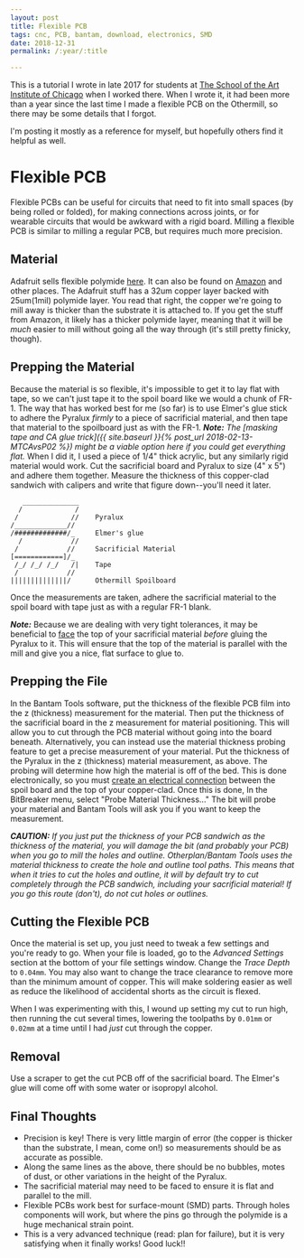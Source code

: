 ```yaml
---
layout: post
title: Flexible PCB
tags: cnc, PCB, bantam, download, electronics, SMD
date: 2018-12-31
permalink: /:year/:title

---
```

This is a tutorial I wrote in late 2017 for students at [The School of the Art Institute of Chicago](www.saic.edu) when I worked there.  When I wrote it, it had been more than a year since the last time I made a flexible PCB on the Othermill, so there may be some details that I forgot.

I'm posting it mostly as a reference for myself, but hopefully others find it helpful as well.

# Flexible PCB
Flexible PCBs can be useful for circuits that need to fit into small spaces (by being rolled or folded), for making connections across joints, or for wearable circuits that would be awkward with a rigid board.  Milling a flexible PCB is similar to milling a regular PCB, but requires much more precision.

## Material
Adafruit sells flexible polymide [here](https://www.adafruit.com/product/1894).  It can also be found on [Amazon](https://www.amazon.com/Pyralux-Laminate-Flexible-Circuits-Shielding/dp/B076C1JW3S/ref=sr_1_1_sspa?ie=UTF8&qid=1511295016&sr=8-1-spons&keywords=copper+kapton&psc=1) and other places.  The Adafruit stuff has a 32um copper layer backed with 25um(1mil) polymide layer.  You read that right, the copper we're going to mill away is thicker than the substrate it is attached to.  If you get the stuff from Amazon, it likely has a thicker polymide layer, meaning that it will be _much_ easier to mill without going all the way through (it's still pretty finicky, though).

## Prepping the Material
Because the material is so flexible, it's impossible to get it to lay flat with tape, so we can't just tape it to the spoil board like we would a chunk of FR-1.  The way that has worked best for me (so far) is to use Elmer's glue stick to adhere the Pyralux _firmly_ to a piece of sacrificial material, and then tape that material to the spoilboard just as with the FR-1.  _**Note:** The [masking tape and CA glue trick]({{ site.baseurl }}{% post_url 2018-02-13-MTCAvsP02 %}) might be a viable option here if you could get everything flat._ When I did it, I used a piece of 1/4" thick acrylic, but any similarly rigid material would work.  Cut the sacrificial board and Pyralux to size (4" x 5") and adhere them together.  Measure the thickness of this copper-clad sandwich with calipers and write that figure down--you'll need it later.
```
   ______________
  /             /
 /             //    Pyralux
/_____________//
/#############/_     Elmer's glue
  /            //
 /            //     Sacrificial Material
[============]/_    
 /_/ /_/ /_/   /|    Tape
 /            //
||||||||||||||/      Othermill Spoilboard
```
Once the measurements are taken, adhere the sacrificial material to the spoil board with tape just as with a regular FR-1 blank.

_**Note:**_ Because we are dealing with very tight tolerances, it may be beneficial to [face](https://www.youtube.com/watch?v=HW4EN2LYG6E) the top of your sacrificial material _before_ gluing the Pyralux to it.  This will ensure that the top of the material is parallel with the mill and give you a nice, flat surface to glue to.

## Prepping the File
In the Bantam Tools software, put the thickness of the flexible PCB film into the z (thickness) measurement for the material.  Then put the thickness of the sacrificial board in the z measurement for material positioning.  This will allow you to cut through the PCB material without going into the board beneath.
Alternatively, you can instead use the material thickness probing feature to get a precise measurement of your material.  Put the thickness of the Pyralux in the z (thickness) material measurement, as above.  The probing will determine how high the material is off of the bed.  This is done electronically, so you must [create an electrical connection](https://support.bantamtools.com/hc/en-us/articles/115001829134-Installing-and-Using-the-PCB-Probing-System) between the spoil board and the top of your copper-clad.  Once this is done, In the BitBreaker menu, select "Probe Material Thickness..."  The bit will probe your material and Bantam Tools will ask you if you want to keep the measurement.  

_**CAUTION:** If you just put the thickness of your PCB sandwich as the thickness of the material, you will damage the bit (and probably your PCB) when you go to mill the holes and outline.  Otherplan/Bantam Tools uses the material thickness to create the hole and outline tool paths.  This means that when it tries to cut the holes and outline, it will by default try to cut completely through the PCB sandwich, including your sacrificial material!  If you go this route (don't), do not cut holes or outlines._

## Cutting the Flexible PCB
Once the material is set up, you just need to tweak a few settings and you're ready to go.  When your file is loaded, go to the _Advanced Settings_ section at the bottom of your file settings window.  Change the _Trace Depth_ to `0.04mm`.  You may also want to change the trace clearance to remove more than the minimum amount of copper.  This will make soldering easier as well as reduce the likelihood of accidental shorts as the circuit is flexed.  

When I was experimenting with this, I wound up setting my cut to run high, then running the cut several times, lowering the toolpaths by `0.01mm` or `0.02mm` at a time until I had _just_ cut through the copper.

## Removal
Use a scraper to get the cut PCB off of the sacrificial board.  The Elmer's glue will come off with some water or isopropyl alcohol.

## Final Thoughts
- Precision is key!  There is very little margin of error (the copper is thicker than the substrate, I mean, come on!) so measurements should be as accurate as possible.
- Along the same lines as the above, there should be no bubbles, motes of dust, or other variations in the height of the Pyralux.
- The sacrificial material may need to be faced to ensure it is flat and parallel to the mill.
- Flexible PCBs work best for surface-mount (SMD) parts.  Through holes components will work, but where the pins go through the polymide is a huge mechanical strain point.
- This is a very advanced technique (read: plan for failure), but it is very satisfying when it finally works! Good luck!!
